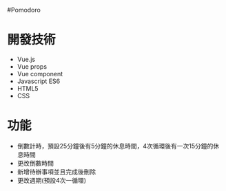 #Pomodoro
<h1>開發技術</h1>
<ul>
  <li>Vue.js</li>
  <li> Vue props</li>
  <li>Vue component</li>
  <li>Javascript ES6</li>
  <li> HTML5</li>
  <li>CSS</li>
</ul>
  
  <h1>功能</h1>
  <ul>
<li>倒數計時，預設25分鐘後有5分鐘的休息時間，4次循環後有一次15分鐘的休息時間</li>
<li>更改倒數時間</li>
<li>新增待辦事項並且完成後刪除</li>
<li>更改週期(預設4次一循環)</li>
  


</ul>
